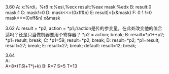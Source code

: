 3.60
A:
	x:%rdi，%r8
	n:%esi,%ecx
	result:%eax
	mask:%edx
B:
	result:0
	mask:1
C:
	mask!=0
D:
	mask<<=(0xff&n)
E:
	result|=(x&mask)
F:
	0
	1	!=0	mask<<=(0xff&n)
	x&mask

3.62
A:
	result = *p2;
	action = *p1;//action是传的参变量，在此处改变他的值合适吗？还是只当做机器要用个寄存器？
	*p2 = action;
	break;
B:
	result=*p1+*p2;
	*p1=result;
	break;
C:
	*p1=59;
	result=*p2;
	break;
D:
	result=*p2;
	*p1=result;
	result=27;
	break;
E:
	result=27;
	break;
default:
	result=12;
	break;


3.64     
A:	
	A+8*(T*S*i+T*j+k)
B:
	R=7
	S=5
	T=13
